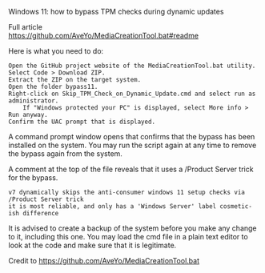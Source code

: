 Windows 11: how to bypass TPM checks during dynamic updates

Full article  
https://github.com/AveYo/MediaCreationTool.bat#readme
 
Here is what you need to do:

    Open the GitHub project website of the MediaCreationTool.bat utility.
    Select Code > Download ZIP.
    Extract the ZIP on the target system.
    Open the folder bypass11.
    Right-click on Skip_TPM_Check_on_Dynamic_Update.cmd and select run as administrator.
        If "Windows protected your PC" is displayed, select More info > Run anyway.
    Confirm the UAC prompt that is displayed.

A command prompt window opens that confirms that the bypass has been installed on the system. You may run the script again at any time to remove the bypass again from the system.

A comment at the top of the file reveals that it uses a /Product Server trick for the bypass.

    v7 dynamically skips the anti-consumer windows 11 setup checks via /Product Server trick
    it is most reliable, and only has a 'Windows Server' label cosmetic-ish difference

It is advised to create a backup of the system before you make any change to it, including this one. You may load the cmd file in a plain text editor to look at the code and make sure that it is legitimate.

Credit to https://github.com/AveYo/MediaCreationTool.bat

